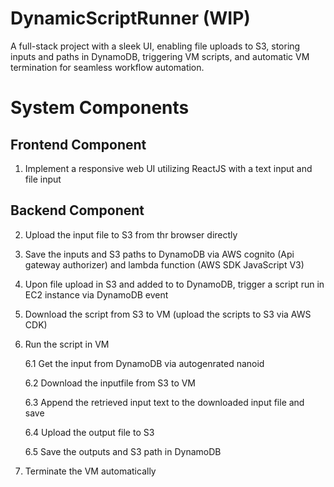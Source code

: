 # DynamicScriptRunner (WIP)
A full-stack project with a sleek UI, enabling file uploads to S3, storing inputs and paths in DynamoDB, triggering VM scripts, and automatic VM termination for seamless workflow automation.
# System Components 

## Frontend Component 

1. Implement a responsive web UI utilizing ReactJS with a text input and file input

## Backend Component 

2. Upload the input file to S3 from thr browser directly

3. Save the inputs and S3 paths to DynamoDB via AWS cognito (Api gateway authorizer) and lambda function (AWS SDK JavaScript V3)

4. Upon file upload in S3 and added to to DynamoDB, trigger a script run in EC2 instance via DynamoDB event

5. Download the script from S3 to VM (upload the scripts to S3 via AWS CDK)

6. Run the script in VM

   6.1 Get the input from DynamoDB via autogenrated nanoid 

   6.2 Download the inputfile from S3 to VM 

   6.3 Append the retrieved input text to the downloaded input file and save 

   6.4 Upload the output file to S3 

   6.5 Save the outputs and S3 path in DynamoDB 

7. Terminate the VM automatically 

